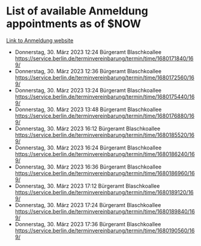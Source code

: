 # List of available Anmeldung appointments as of $NOW
[Link to Anmeldung website](https://service.berlin.de/terminvereinbarung/termin/tag.php?termin=1&anliegen[]=120686&dienstleisterlist=122210,122217,327316,122219,327312,122227,327314,122231,327346,122243,327348,122254,122252,329742,122260,329745,122262,329748,122271,327278,122273,327274,122277,327276,330436,122280,327294,122282,327290,122284,327292,122291,327270,122285,327266,122286,327264,122296,327268,150230,329760,122297,327286,122294,327284,122312,329763,122314,329775,122304,327330,122311,327334,122309,327332,317869,122281,327352,122279,329772,122283,122276,327324,122274,327326,122267,329766,122246,327318,122251,327320,122257,327322,122208,327298,122226,327300&herkunft=http%3A%2F%2Fservice.berlin.de%2Fdienstleistung%2F120686%2F)
- Donnerstag, 30. März 2023 12:24 Bürgeramt Blaschkoallee https://service.berlin.de/terminvereinbarung/termin/time/1680171840/169/
- Donnerstag, 30. März 2023 12:36 Bürgeramt Blaschkoallee https://service.berlin.de/terminvereinbarung/termin/time/1680172560/169/
- Donnerstag, 30. März 2023 13:24 Bürgeramt Blaschkoallee https://service.berlin.de/terminvereinbarung/termin/time/1680175440/169/
- Donnerstag, 30. März 2023 13:48 Bürgeramt Blaschkoallee https://service.berlin.de/terminvereinbarung/termin/time/1680176880/169/
- Donnerstag, 30. März 2023 16:12 Bürgeramt Blaschkoallee https://service.berlin.de/terminvereinbarung/termin/time/1680185520/169/
- Donnerstag, 30. März 2023 16:24 Bürgeramt Blaschkoallee https://service.berlin.de/terminvereinbarung/termin/time/1680186240/169/
- Donnerstag, 30. März 2023 16:36 Bürgeramt Blaschkoallee https://service.berlin.de/terminvereinbarung/termin/time/1680186960/169/
- Donnerstag, 30. März 2023 17:12 Bürgeramt Blaschkoallee https://service.berlin.de/terminvereinbarung/termin/time/1680189120/169/
- Donnerstag, 30. März 2023 17:24 Bürgeramt Blaschkoallee https://service.berlin.de/terminvereinbarung/termin/time/1680189840/169/
- Donnerstag, 30. März 2023 17:36 Bürgeramt Blaschkoallee https://service.berlin.de/terminvereinbarung/termin/time/1680190560/169/
